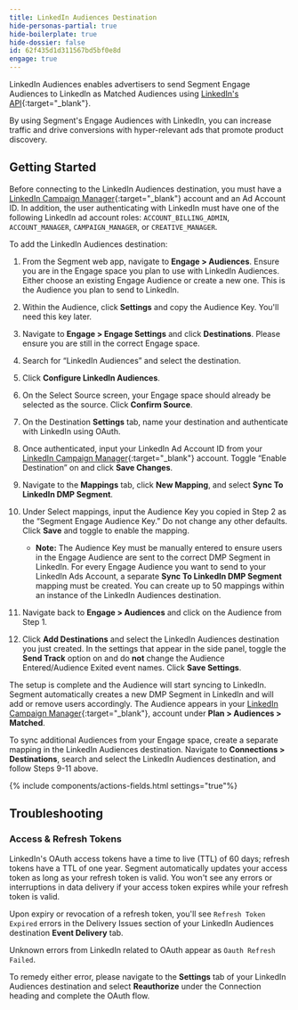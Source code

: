 ```yaml
---
title: LinkedIn Audiences Destination
hide-personas-partial: true
hide-boilerplate: true
hide-dossier: false
id: 62f435d1d311567bd5bf0e8d
engage: true
---
```



LinkedIn Audiences enables advertisers to send Segment Engage Audiences to LinkedIn as Matched Audiences using [LinkedIn's API](https://learn.microsoft.com/en-us/linkedin/marketing/integrations/matched-audiences/matched-audiences){:target="_blank"}.

By using Segment's Engage Audiences with LinkedIn, you can increase traffic and drive conversions with hyper-relevant ads that promote product discovery.

## Getting Started

Before connecting to the LinkedIn Audiences destination, you must have a [LinkedIn Campaign Manager](https://www.linkedin.com/campaignmanager){:target="_blank"} account and an Ad Account ID. In addition, the user authenticating with LinkedIn must have one of the following LinkedIn ad account roles: `ACCOUNT_BILLING_ADMIN`, `ACCOUNT_MANAGER`, `CAMPAIGN_MANAGER`, or `CREATIVE_MANAGER`.

To add the LinkedIn Audiences destination:

1. From the Segment web app, navigate to **Engage > Audiences**. Ensure you are in the Engage space you plan to use with LinkedIn Audiences. Either choose an existing Engage Audience or create a new one. This is the Audience you plan to send to LinkedIn.

2. Within the Audience, click **Settings** and copy the Audience Key. You'll need this key later.

3. Navigate to **Engage > Engage Settings** and click **Destinations**. Please ensure you are still in the correct Engage space.

4. Search for “LinkedIn Audiences” and select the destination.

5. Click **Configure LinkedIn Audiences**.

6. On the Select Source screen, your Engage space should already be selected as the source. Click **Confirm Source**.

7. On the Destination **Settings** tab, name your destination and authenticate with LinkedIn using OAuth.

8. Once authenticated, input your LinkedIn Ad Account ID from your [LinkedIn Campaign Manager](https://www.linkedin.com/campaignmanager){:target="_blank"} account. Toggle “Enable Destination” on and click  **Save Changes**.

9. Navigate to the **Mappings** tab, click **New Mapping**, and select **Sync To LinkedIn DMP Segment**.

10. Under Select mappings, input the Audience Key you copied in Step 2 as the “Segment Engage Audience Key.” Do not change any other defaults. Click **Save** and toggle to enable the mapping.
     * **Note:** The Audience Key must be manually entered to ensure users in the Engage Audience are sent to the correct DMP Segment in LinkedIn. For every Engage Audience you want to send to your LinkedIn Ads Account, a separate **Sync To LinkedIn DMP Segment** mapping must be created. You can create up to 50 mappings within an instance of the LinkedIn Audiences destination.

11. Navigate back to **Engage > Audiences** and click on the Audience from Step 1. 

12. Click **Add Destinations** and select the LinkedIn Audiences destination you just created. In the settings that appear in the side panel, toggle the **Send Track** option on and do **not** change the Audience Entered/Audience Exited event names. Click **Save Settings**.

The setup is complete and the Audience will start syncing to LinkedIn. Segment automatically creates a new DMP Segment in LinkedIn and will add or remove users accordingly. The Audience appears in your [LinkedIn Campaign Manager](https://www.linkedin.com/campaignmanager){:target="_blank"}, account under **Plan > Audiences > Matched**.

To sync additional Audiences from your Engage space, create a separate mapping in the LinkedIn Audiences destination. Navigate to **Connections > Destinations**, search and select the LinkedIn Audiences destination, and follow Steps 9-11 above.

{% include components/actions-fields.html settings="true"%}

## Troubleshooting

### Access & Refresh Tokens
LinkedIn's OAuth access tokens have a time to live (TTL) of 60 days; refresh tokens have a TTL of one year. Segment automatically updates your access token as long as your refresh token is valid. You won't see any errors or interruptions in data delivery if your access token expires while your refresh token is valid.

Upon expiry or revocation of a refresh token, you'll see `Refresh Token Expired` errors in the Delivery Issues section of your LinkedIn Audiences destination **Event Delivery** tab.

Unknown errors from LinkedIn related to OAuth appear as `Oauth Refresh Failed`.

To remedy either error, please navigate to the **Settings** tab of your LinkedIn Audiences destination and select **Reauthorize** under the Connection heading and complete the OAuth flow.
